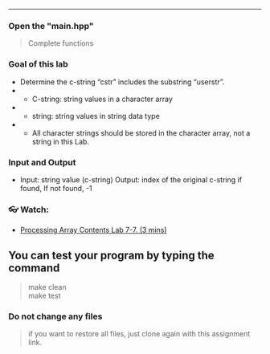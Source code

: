 <!--
[A6-2] (https://prezi.com/p/edit/-xdwv8fik5xk/)

![A6-2](https://nimbus-screenshots.s3.amazonaws.com/s/ac06ba1edf608a5b180e7068287ef8c4.png) -->

---

### Open the "main.hpp"

> Complete functions

### Goal of this lab

- Determine the c-string “cstr” includes the substring “userstr”.
- - C-string: string values in a character array
- - string: string values in string data type
- - All character strings should be stored in the character array, not a string in this Lab.

### Input and Output

- Input: string value (c-string)
  Output: index of the original c-string if found, If not found, -1

### 👓 Watch:

- [Processing Array Contents Lab 7-7. (3 mins)](https://youtu.be/UdGoPIiDD18)

## You can test your program by typing the command

> make clean <br>
> make test

### Do not change any files

> if you want to restore all files, just clone again with this assignment link.
